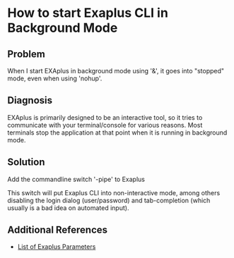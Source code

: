 # How to start Exaplus CLI in Background Mode 
## Problem

When I start EXAplus in background mode using '&', it goes into "stopped" mode, even when using 'nohup'. 

## Diagnosis

EXAplus is primarily designed to be an interactive tool, so it tries to communicate with your terminal/console for various reasons. Most terminals stop the application at that point when it is running in background mode.

## Solution

Add the commandline switch '-pipe' to Exaplus 

This switch will put Exaplus CLI into non-interactive mode, among others disabling the login dialog (user/password) and tab-completion (which usually is a bad idea on automated input).

## Additional References

* [List of Exaplus Parameters](https://docs.exasol.com/connect_exasol/sql_clients/exaplus_cli/exaplus_cli.htm)
